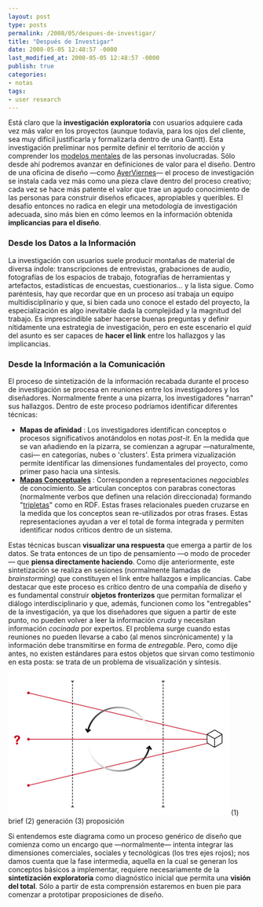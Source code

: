 ```yaml
---
layout: post
type: posts
permalink: /2008/05/despues-de-investigar/
title: "Después de Investigar"
date: 2008-05-05 12:48:57 -0000
last_modified_at: 2008-05-05 12:48:57 -0000
publish: true
categories:
- notas
tags:
- user research
---
```

Está claro que la **investigación exploratoria** con usuarios adquiere cada vez más valor en los proyectos (aunque todavía, para los ojos del cliente, sea muy difícil justificarla y formalizarla dentro de una Gantt). Esta investigación preliminar nos permite definir el territorio de acción y comprender los [modelos mentales](http://www.darcy.cl/usabilidad/%c2%bfque-son-los-modelos-mentales/ "Lo que Darcy dice") de las personas involucradas. Sólo desde ahí podremos avanzar en definiciones de valor para el diseño. Dentro de una oficina de diseño —como [AyerViernes](http://www.ayerviernes.com "AyerViernes S.A.")— el proceso de investigación se instala cada vez más como una pieza clave dentro del proceso creativo; cada vez se hace más patente el valor que trae un agudo conocimiento de las personas para construir diseños eficaces, apropiables y queribles. El desafío entonces no radica en elegir una metodología de investigación adecuada, sino más bien en cómo leemos en la información obtenida **implicancias para el diseño**.

### Desde los Datos a la Información

La investigación con usuarios suele producir montañas de material de diversa índole: transcripciones de entrevistas, grabaciones de audio, fotografías de los espacios de trabajo, fotografías de herramientas y artefactos, estadísticas de encuestas, cuestionarios... y la lista sigue. Como paréntesis, hay que recordar que en un proceso así trabaja un equipo multidisciplinario y que, si bien cada uno conoce el estado del proyecto, la especialización es algo inevitable dada la complejidad y la magnitud del trabajo. Es imprescindible saber hacerse buenas preguntas y definir nítidamente una estrategia de investigación, pero en este escenario el _quid_ del asunto es ser capaces de **hacer el link** entre los hallazgos y las implicancias.

### Desde la Información a la Comunicación

El proceso de sintetización de la información recabada durante el proceso de investigación se procesa en reuniones entre los investigadores y los diseñadores. Normalmente frente a una pizarra, los investigadores "narran" sus hallazgos. Dentro de este proceso podríamos identificar diferentes técnicas:

* **Mapas de afinidad** : Los investigadores identifican conceptos o procesos significativos anotándolos en notas _post-it_. En la medida que se van añadiendo en la pizarra, se comienzan a agrupar —naturalmente, casi— en categorías, nubes o 'clusters'. Esta primera vizualización permite identificar las dimensiones fundamentales del proyecto, como primer paso hacia una síntesis.
* **[Mapas Conceptuales](http://es.wikipedia.org/wiki/Mapa_conceptual "Definición en Wikipedia")** : Corresponden a representaciones _negociables_ de conocimiento. Se articulan conceptos con parabras conectoras (normalmente verbos que definen una relación direccionada) formando "[tripletas](http://en.wikipedia.org/wiki/Triple "Definición en Wikipedia \(inglés\)")" como en RDF. Estas frases relacionales pueden cruzarse en la medida que los conceptos sean re-utilizados por otras frases. Estas representaciones ayudan a ver el total de forma integrada y permiten identificar nodos críticos dentro de un sistema.

Estas técnicas buscan **visualizar una respuesta** que emerga a partir de los datos. Se trata entonces de un tipo de pensamiento —o modo de proceder— que **piensa directamente haciendo**. Como dije anteriormente, este sintetización se realiza en sesiones (normalmente llamadas de _brainstorming_) que constituyen el link entre hallazgos e implicancias. Cabe destacar que este proceso es crítico dentro de una compañía de diseño y es fundamental construir **objetos fronterizos** que permitan formalizar el diálogo interdisciplinario y que, además, funcionen como los "entregables" de la investigación, ya que los diseñadores que siguen a partir de este punto, no pueden volver a leer la información _cruda_ y necesitan información _cocinada_ por expertos. El problema surge cuando estas reuniones no pueden llevarse a cabo (al menos sincrónicamente) y la información debe transmitirse en forma de _entregable_. Pero, como dije antes, no existen estándares para estos objetos que sirvan como testimonio en esta posta: se trata de un problema de visualización y síntesis.

[![proceso de diseño](/assets/uploads/2008/04/desing_process1.jpg)](/assets/uploads/2008/04/desing_process1.jpg) (1) brief (2) generación (3) proposición

Si entendemos este diagrama como un proceso genérico de diseño que comienza como un encargo que —normalmente— intenta integrar las dimensiones comerciales, sociales y tecnológicas (los tres ejes rojos); nos damos cuenta que la fase intermedia, aquella en la cual se generan los conceptos básicos a implementar, requiere necesariamente de la **sintetización exploratoria** como diagnóstico inicial que permita una **visión del total**. Sólo a partir de esta comprensión estaremos en buen pie para comenzar a prototipar proposiciones de diseño.
